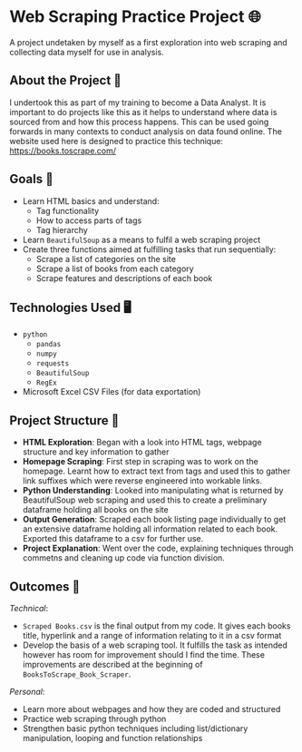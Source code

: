 # Web Scraping Practice Project 🌐

A project undetaken by myself as a first exploration into web scraping and collecting data myself for use in analysis.

## About the Project 🌟


I undertook this as part of my training to become a Data Analyst. It is important to do projects like this as it helps to understand where data is sourced from and how this process happens. This can be used going forwards in many contexts to conduct
analysis on data found online. The website used here is designed to practice this technique: https://books.toscrape.com/

## Goals 🎯

- Learn HTML basics and understand:
  - Tag functionality
  - How to access parts of tags
  - Tag hierarchy
- Learn `BeautifulSoup` as a means to fulfil a web scraping project 
- Create three functions aimed at fulfilling tasks that run sequentially:
  - Scrape a list of categories on the site
  - Scrape a list of books from each category
  - Scrape features and descriptions of each book

## Technologies Used 🖥️

- `python`
  - `pandas`
  - `numpy`
  - `requests`
  - `BeautifulSoup`
  - `RegEx`
- Microsoft Excel CSV Files (for data exportation)

## Project Structure 🔀

- **HTML Exploration**: Began with a look into HTML tags, webpage structure and key information to gather
- **Homepage Scraping**: First step in scraping was to work on the homepage. Learnt how to extract text from tags and used this to gather link suffixes which were reverse engineered into workable links.
- **Python Understanding**: Looked into manipulating what is returned by BeautifulSoup web scraping and used this to create a preliminary dataframe holding all books on the site
- **Output Generation**: Scraped each book listing page individually to get an extensive dataframe holding all information related to each book. Exported this dataframe to a csv for further use.
- **Project Explanation**: Went over the code, explaining techniques through commetns and cleaning up code via function division.

## Outcomes 🎉

*Technical*:

- `Scraped Books.csv` is the final output from my code. It gives each books title, hyperlink and a range of information relating to it in a csv format
- Develop the basis of a web scraping tool. It fulfills the task as intended however has room for improvement should I find the time. These improvements are described at the beginning of `BooksToScrape_Book_Scraper`.

*Personal*:

- Learn more about webpages and how they are coded and structured
- Practice web scraping through python
- Strengthen basic python techniques including list/dictionary manipulation, looping and function relationships
